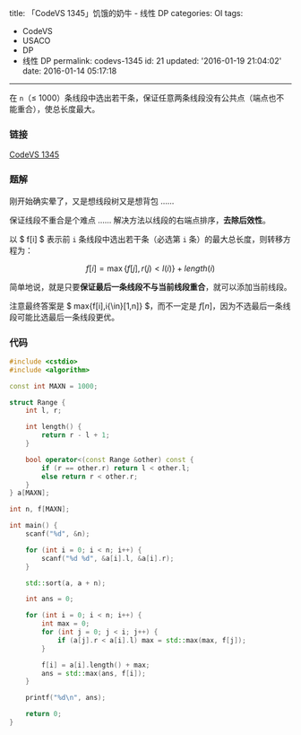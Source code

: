 title: 「CodeVS 1345」饥饿的奶牛 - 线性 DP
categories: OI
tags: 
  - CodeVS
  - USACO
  - DP
  - 线性 DP
permalink: codevs-1345
id: 21
updated: '2016-01-19 21:04:02'
date: 2016-01-14 05:17:18
---

在 `n`（≤ 1000）条线段中选出若干条，保证任意两条线段没有公共点（端点也不能重合），使总长度最大。

<!-- more -->

### 链接
[CodeVS 1345](http://codevs.cn/problem/1345/)

### 题解
刚开始确实晕了，又是想线段树又是想背包 ……

保证线段不重合是个难点 …… 解决方法以线段的右端点排序，**去除后效性**。

以 $ f[i] $ 表示前 `i` 条线段中选出若干条（必选第 `i` 条）的最大总长度，则转移方程为：

$$ f[i]=\max\{f[j],r(j)< l(i)\}+length(i) $$

简单地说，就是只要**保证最后一条线段不与当前线段重合**，就可以添加当前线段。

注意最终答案是 $ max\{f[i],i{\in}[1,n]\} $，而不一定是 $f[n]$，因为不选最后一条线段可能比选最后一条线段更优。

### 代码
```cpp
#include <cstdio>
#include <algorithm>

const int MAXN = 1000;

struct Range {
	int l, r;

	int length() {
		return r - l + 1;
	}

	bool operator<(const Range &other) const {
		if (r == other.r) return l < other.l;
		else return r < other.r;
	}
} a[MAXN];

int n, f[MAXN];

int main() {
	scanf("%d", &n);

	for (int i = 0; i < n; i++) {
		scanf("%d %d", &a[i].l, &a[i].r);
	}

	std::sort(a, a + n);

	int ans = 0;

	for (int i = 0; i < n; i++) {
		int max = 0;
		for (int j = 0; j < i; j++) {
			if (a[j].r < a[i].l) max = std::max(max, f[j]);
		}

		f[i] = a[i].length() + max;
		ans = std::max(ans, f[i]);
	}

	printf("%d\n", ans);

	return 0;
}
```
